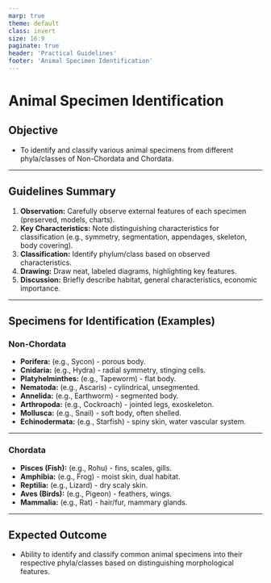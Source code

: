 ```yaml
---
marp: true
theme: default
class: invert
size: 16:9
paginate: true
header: 'Practical Guidelines'
footer: 'Animal Specimen Identification'
---
```


# Animal Specimen Identification

## Objective

*   To identify and classify various animal specimens from different phyla/classes of Non-Chordata and Chordata.

---

## Guidelines Summary

1.  **Observation:** Carefully observe external features of each specimen (preserved, models, charts).
2.  **Key Characteristics:** Note distinguishing characteristics for classification (e.g., symmetry, segmentation, appendages, skeleton, body covering).
3.  **Classification:** Identify phylum/class based on observed characteristics.
4.  **Drawing:** Draw neat, labeled diagrams, highlighting key features.
5.  **Discussion:** Briefly describe habitat, general characteristics, economic importance.

---

## Specimens for Identification (Examples)

### Non-Chordata

*   **Porifera:** (e.g., Sycon) - porous body.
*   **Cnidaria:** (e.g., Hydra) - radial symmetry, stinging cells.
*   **Platyhelminthes:** (e.g., Tapeworm) - flat body.
*   **Nematoda:** (e.g., Ascaris) - cylindrical, unsegmented.
*   **Annelida:** (e.g., Earthworm) - segmented body.
*   **Arthropoda:** (e.g., Cockroach) - jointed legs, exoskeleton.
*   **Mollusca:** (e.g., Snail) - soft body, often shelled.
*   **Echinodermata:** (e.g., Starfish) - spiny skin, water vascular system.

---

### Chordata

*   **Pisces (Fish):** (e.g., Rohu) - fins, scales, gills.
*   **Amphibia:** (e.g., Frog) - moist skin, dual habitat.
*   **Reptilia:** (e.g., Lizard) - dry scaly skin.
*   **Aves (Birds):** (e.g., Pigeon) - feathers, wings.
*   **Mammalia:** (e.g., Rat) - hair/fur, mammary glands.

---

## Expected Outcome

*   Ability to identify and classify common animal specimens into their respective phyla/classes based on distinguishing morphological features.
